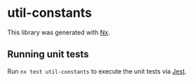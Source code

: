 # util-constants

This library was generated with [Nx](https://nx.dev).

## Running unit tests

Run `nx test util-constants` to execute the unit tests via [Jest](https://jestjs.io).
